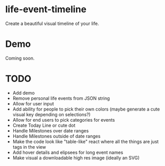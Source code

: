 # life-event-timeline
Create a beautiful visual timeline of your life.

# Demo
Coming soon.

# TODO
- Add demo
- Remove personal life events from JSON string
- Allow for user input
- Add ability for people to pick their own colors (maybe generate a cute visual key depending on selections?)
- Allow for end users to pick categories for events
- Create Today Line or cute dot
- Handle Milestones over date ranges
- Handle Milestones outside of date ranges
- Make the code look like "table-like" react where all the things are just tags in the view
- Add hover details and elipsees for long event names
- Make visual a downloadable high res image (ideally an SVG)

